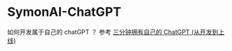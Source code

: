 # SymonAI-ChatGPT
如何开发属于自己的 chatGPT ？ 参考 [三分钟拥有自己的 ChatGPT (从开发到上线)](https://mp.weixin.qq.com/s/XsQoeetQz_tPEfkBYKtNGg)


